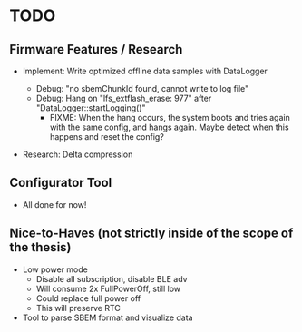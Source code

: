 # TODO

## Firmware Features / Research

- Implement: Write optimized offline data samples with DataLogger
  - Debug: "no sbemChunkId found, cannot write to log file"
  - Debug: Hang on "lfs_extflash_erase: 977" after "DataLogger::startLogging()"
    - FIXME: When the hang occurs, the system boots and tries again with the same config, and hangs again. Maybe detect when this happens and reset the config?
  
- Research: Delta compression
  
## Configurator Tool

- All done for now!
  
## Nice-to-Haves (not strictly inside of the scope of the thesis)

- Low power mode
  - Disable all subscription, disable BLE adv
  - Will consume 2x FullPowerOff, still low
  - Could replace full power off
  - This will preserve RTC
- Tool to parse SBEM format and visualize data

